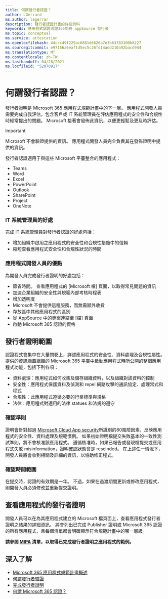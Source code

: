 ```yaml
---
title: 何謂發行者認證？
author: LGerrard
ms.author: legerrar
description: 發行者認證計畫的詳細資料
keywords: 應用程式認證憑證365問卷 appSource 發行者
ms.topic: conceptual
ms.service: attestation
ms.openlocfilehash: 44ccc49f229ac6881d6626b7e3b63f83100b8227
ms.sourcegitcommit: e97156a6eaf1d5ec5c26fd14add210a92bacd944
ms.translationtype: MT
ms.contentlocale: zh-TW
ms.lasthandoff: 04/28/2021
ms.locfileid: "52070917"
---
```

# <a name="what-is-publisher-attestation"></a>何謂發行者認證？

發行者證明是 Microsoft 365 應用程式規範計畫中的下一層。 應用程式開發人員需要完成自我評估，包含客戶或 IT 系統管理員在評估應用程式的安全性和合規性時經常提出的問題。 Microsoft 接著會發佈此資訊，以便更輕鬆及更及時評估。

> [!IMPORTANT]
> Microsoft 不會驗證提供的資訊。 應用程式開發人員完全負責其在發佈證明中提供的資訊。 

發行者認證適用于與這些 Microsoft 平臺整合的應用程式：
- Teams
- Word
- Excel
- PowerPoint 
- Outlook
- SharePoint
- Project
- OneNote

### <a name="benefits-for-it-admins"></a>IT 系統管理員的好處
完成 IT 系統管理員對發行者認證的好處包括：
-   增加組織中啟用之應用程式的安全性和合規性措施中的信賴
-   縮短查看應用程式安全性和合規性狀況的時間

### <a name="benefits-for-app-developers"></a>應用程式開發人員的優點 
為開發人員完成發行者證明的好處包括： 
-   節省時間。 查看應用程式的 [Microsoft 檔] 頁面，以取得常見問題的資訊
-   加速企業組織的安全性與規範內部考核時程表
-   增加透明度
- Microsoft 不會提供這種服務，而無需額外收費
-   存放區中其他應用程式的區別
-   從 AppSource 中的專案連結至 [檔] 頁面
-   啟動 Microsoft 365 認證的資格


## <a name="publisher-attestation-scope"></a>發行者證明範圍

認證程式會集中在大量問卷上，詳述應用程式的安全性、資料處理及合規性屬性。 提供的資訊涵蓋組織的 Microsoft 365 平臺中啟動應用程式時所公開的整個應用程式功能，包括下列各項：

- 資料處理：應用程式如何收集及儲存組織資料，以及組織對該資料的控制
- 安全性：應用程式保護資料及偵測和 repel 網路攻擊的通訊協定、處理常式和程式
- 合規性：此應用程式遵循必要的行業標準與規格
- 法律：應用程式對適用的法律 statues 和法規的遵守

### <a name="confirmation-criteria"></a>確認準則

證明會針對超過 [Microsoft Cloud App security](https://www.microsoft.com/microsoft-365/enterprise-mobility-security/cloud-app-security)所識別的80風險因素，反映應用程式的安全性、資料處理及規範慣例。 如果初始證明檔提交失敗基本的一致性測試準則，將不會核准該應用程式。 遵循核准時，如果已報告或發現檔提交或應用程式失敗 misinformation，證明確認狀態會是 rescinded。 在上述任一情況下，開發人員將會收到相關及詳細的資訊，以協助修正程式。

### <a name="confirmation-time-frame"></a>確認時間範圍

在提交時，認證的有效期是一年。 不過，如果在過渡期間更新或修改應用程式，則開發人員必須修改並重新提交證明。

## <a name="reviewing-an-apps-publisher-attestation"></a>查看應用程式的發行者證明

開發人員可以在為其應用程式建立的 Microsoft 檔頁面上，查看應用程式發行者證明之結果的詳細資訊。 將會列出已完成 Publisher 證明或 Microsoft 365 認證的所有應用程式，且每個清單都會明確顯示符合規範計畫中的哪一層級。

**請參閱 [MIPA](https://docs.microsoft.com/microsoft-365-app-certification/teams/iglobe-mipa-your-personal-assistant?pivots=mcas) 清單，以取得已完成發行者證明之應用程式的範例。** 

## <a name="learn-more"></a>深入了解

* [Microsoft 365 應用程式規範計畫概述](~/overview.md)
* [何謂發行者驗證](https://docs.microsoft.com/azure/active-directory/develop/publisher-verification-overview)
* [完成發行者證明](~/docs/attestation.md)  
* [何謂 Microsoft 365 認證？ ](~/docs/enterprise-app-certification-guide.md)
